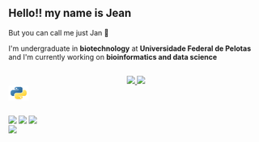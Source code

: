 ## Hello!! my name is Jean 
But you can call me just Jan 👋



I'm undergraduate in **biotechnology** at **Universidade Federal de Pelotas** and I'm currently working on **bioinformatics and data science**


##


<div align="center">
  <a href="https://github.com/eujean-star">
  <img height="180em" src="https://github-readme-stats.vercel.app/api?username=eujean-star&show_icons=true&theme=dark&include_all_commits=true&count_private=true"/>
  <img height="180em" src="https://github-readme-stats.vercel.app/api/top-langs/?username=eujean-star&layout=compact&langs_count=7&theme=dark"/>
</div>
  <img align="center" alt="Rafa-Python" height="30" width="40" src="https://raw.githubusercontent.com/devicons/devicon/master/icons/python/python-original.svg">
  <img align="right" height="150" style="border-radius:50px;" 
</div>

##

<div> 

  <a href="https://www.linkedin.com/in/jean-rodrigues/" target="_blank"><img src="https://img.shields.io/badge/-LinkedIn-%230077B5?style=for-the-badge&logo=linkedin&logoColor=white" target="_blank"></a> 
    <a href = "mailto:eujean.ros@gmail.com"><img src="https://img.shields.io/badge/-Gmail-%23333?style=for-the-badge&logo=gmail&logoColor=white" target="_blank"></a>
  <a href="https://instagram.com/me.jean" target="_blank"><img src="https://img.shields.io/badge/-Instagram-%23E4405F?style=for-the-badge&logo=instagram&logoColor=white" target="_blank"></a>	
   <a href="https://discord.gg/mejaan#4185" target="_blank"><img src="https://img.shields.io/badge/Discord-7289DA?style=for-the-badge&logo=discord&logoColor=white" target="_blank"></a> 
